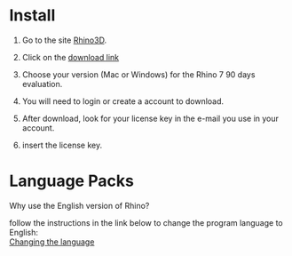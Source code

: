 # Install

1. Go to the site [Rhino3D](https://www.rhino3d.com). 

2. Click on the [download link](https://www.rhino3d.com/download/)

3. Choose your version (Mac or Windows) for the Rhino 7 90 days evaluation.

4. You will need to login or create a account to download.

5. After download, look for your license key in the e-mail you use in your account.

6. insert the license key.


# Language Packs

Why use the English version of Rhino?


follow the instructions in the link below to change the program language to English:
<br>
[Changing the language](https://wiki.mcneel.com/rhino/6/addlanguages)
